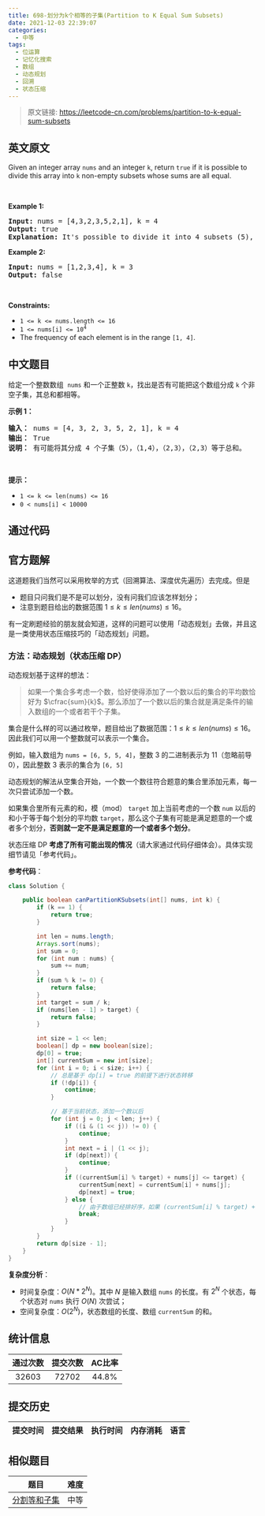 ```yaml
---
title: 698-划分为k个相等的子集(Partition to K Equal Sum Subsets)
date: 2021-12-03 22:39:07
categories:
  - 中等
tags:
  - 位运算
  - 记忆化搜索
  - 数组
  - 动态规划
  - 回溯
  - 状态压缩
---
```


> 原文链接: https://leetcode-cn.com/problems/partition-to-k-equal-sum-subsets


## 英文原文
<div><p>Given an integer array <code>nums</code> and an integer <code>k</code>, return <code>true</code> if it is possible to divide this array into <code>k</code> non-empty subsets whose sums are all equal.</p>

<p>&nbsp;</p>
<p><strong>Example 1:</strong></p>

<pre>
<strong>Input:</strong> nums = [4,3,2,3,5,2,1], k = 4
<strong>Output:</strong> true
<strong>Explanation:</strong> It&#39;s possible to divide it into 4 subsets (5), (1, 4), (2,3), (2,3) with equal sums.
</pre>

<p><strong>Example 2:</strong></p>

<pre>
<strong>Input:</strong> nums = [1,2,3,4], k = 3
<strong>Output:</strong> false
</pre>

<p>&nbsp;</p>
<p><strong>Constraints:</strong></p>

<ul>
	<li><code>1 &lt;= k &lt;= nums.length &lt;= 16</code></li>
	<li><code>1 &lt;= nums[i] &lt;= 10<sup>4</sup></code></li>
	<li>The frequency of each element is in the range <code>[1, 4]</code>.</li>
</ul>
</div>

## 中文题目
<div><p>给定一个整数数组&nbsp;&nbsp;<code>nums</code> 和一个正整数 <code>k</code>，找出是否有可能把这个数组分成 <code>k</code> 个非空子集，其总和都相等。</p>

<p><strong>示例 1：</strong></p>

<pre><strong>输入：</strong> nums = [4, 3, 2, 3, 5, 2, 1], k = 4
<strong>输出：</strong> True
<strong>说明：</strong> 有可能将其分成 4 个子集（5），（1,4），（2,3），（2,3）等于总和。</pre>

<p>&nbsp;</p>

<p><strong>提示：</strong></p>

<ul>
	<li><code>1 &lt;= k &lt;= len(nums) &lt;= 16</code></li>
	<li><code>0 &lt; nums[i] &lt; 10000</code></li>
</ul>
</div>

## 通过代码
<RecoDemo>
</RecoDemo>


## 官方题解
这道题我们当然可以采用枚举的方式（回溯算法、深度优先遍历）去完成。但是

+ 题目只问我们是不是可以划分，没有问我们应该怎样划分；
+ 注意到题目给出的数据范围 $1 \le k \le len(nums) \le 16$。

有一定刷题经验的朋友就会知道，这样的问题可以使用「动态规划」去做，并且这是一类使用状态压缩技巧的「动态规划」问题。

### 方法：动态规划（状态压缩 DP）

动态规划基于这样的想法：

> 如果一个集合多考虑一个数，恰好使得添加了一个数以后的集合的平均数恰好为 $\cfrac{sum}{k}$。那么添加了一个数以后的集合就是满足条件的输入数组的一个或者若干个子集。

集合是什么样的可以通过枚举，题目给出了数据范围：$1 \le k \le len(nums) \le 16$。因此我们可以用一个整数就可以表示一个集合。

例如，输入数组为 `nums = [6, 5, 5, 4]`，整数 $3$ 的二进制表示为 $11$（忽略前导 $0$），因此整数 $3$ 表示的集合为 `[6, 5]`

动态规划的解法从空集合开始，一个数一个数往符合题意的集合里添加元素，每一次只尝试添加一个数。

如果集合里所有元素的和，模（mod） `target` 加上当前考虑的一个数 `num` 以后的和小于等于每个划分的平均数 `target`，那么这个子集有可能是满足题意的一个或者多个划分，**否则就一定不是满足题意的一个或者多个划分**。

状态压缩 DP **考虑了所有可能出现的情况**（请大家通过代码仔细体会）。具体实现细节请见「参考代码」。

**参考代码**：


```Java []
class Solution {

    public boolean canPartitionKSubsets(int[] nums, int k) {
        if (k == 1) {
            return true;
        }

        int len = nums.length;
        Arrays.sort(nums);
        int sum = 0;
        for (int num : nums) {
            sum += num;
        }
        if (sum % k != 0) {
            return false;
        }
        int target = sum / k;
        if (nums[len - 1] > target) {
            return false;
        }

        int size = 1 << len;
        boolean[] dp = new boolean[size];
        dp[0] = true;
        int[] currentSum = new int[size];
        for (int i = 0; i < size; i++) {
            // 总是基于 dp[i] = true 的前提下进行状态转移
            if (!dp[i]) {
                continue;
            }

            // 基于当前状态，添加一个数以后
            for (int j = 0; j < len; j++) {
                if ((i & (1 << j)) != 0) {
                    continue;
                }
                int next = i | (1 << j);
                if (dp[next]) {
                    continue;
                }
                if ((currentSum[i] % target) + nums[j] <= target) {
                    currentSum[next] = currentSum[i] + nums[j];
                    dp[next] = true;
                } else {
                    // 由于数组已经排好序，如果 (currentSum[i] % target) + nums[j] > target，剩下的数就没有必要枚举
                    break;
                }
            }
        }
        return dp[size - 1];
    }
}
```


**复杂度分析**：

+ 时间复杂度：$O(N * 2^N)$。其中 $N$ 是输入数组 `nums` 的长度。有 $2^N$ 个状态，每个状态对 `nums` 执行 $O(N)$ 次尝试；
+ 空间复杂度：$O(2^N)$，状态数组的长度、数组 `currentSum` 的和。

## 统计信息
| 通过次数 | 提交次数 | AC比率 |
| :------: | :------: | :------: |
|    32603    |    72702    |   44.8%   |

## 提交历史
| 提交时间 | 提交结果 | 执行时间 |  内存消耗  | 语言 |
| :------: | :------: | :------: | :--------: | :--------: |


## 相似题目
|                             题目                             | 难度 |
| :----------------------------------------------------------: | :---------: |
| [分割等和子集](https://leetcode-cn.com/problems/partition-equal-subset-sum/) | 中等|
